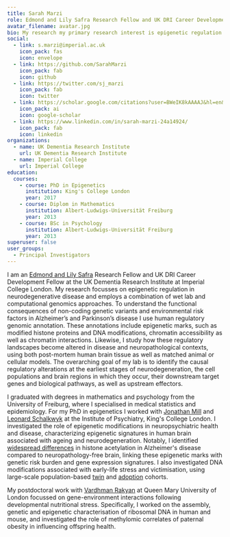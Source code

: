 ```yaml
---
title: Sarah Marzi
role: Edmond and Lily Safra Research Fellow and UK DRI Career Development Fellow
avatar_filename: avatar.jpg
bio: My research my primary research interest is epigenetic regulation in neurodegenerative diseases.
social:
  - link: s.marzi@imperial.ac.uk
    icon_pack: fas
    icon: envelope
  - link: https://github.com/SarahMarzi
    icon_pack: fab
    icon: github
  - link: https://twitter.com/sj_marzi
    icon_pack: fab
    icon: twitter
  - link: https://scholar.google.com/citations?user=BWeIK8kAAAAJ&hl=en&oi=ao
    icon_pack: ai
    icon: google-scholar
  - link: https://www.linkedin.com/in/sarah-marzi-24a14924/
    icon_pack: fab
    icon: linkedin
organizations:
  - name: UK Dementia Research Institute
    url: UK Dementia Research Institute
  - name: Imperial College
    url: Imperial College
education:
  courses:
    - course: PhD in Epigenetics
      institution: King's College London
      year: 2017
    - course: Diplom in Mathematics
      institution: Albert-Ludwigs-Universität Freiburg
      year: 2013
    - course: BSc in Psychology
      institution: Albert-Ludwigs-Universität Freiburg
      year: 2013
superuser: false
user_groups:
  - Principal Investigators
---
```

I am an <a href="https://www.edmondjsafra.org/">Edmond and Lily Safra</a> Research Fellow and UK DRI Career Development Fellow at the UK Dementia Research Institute at Imperial College London. My research focusses on epigenetic regulation in neurodegenerative disease and employs a combination of wet lab and computational genomics approaches. To understand the functional consequences of non-coding genetic variants and environmental risk factors in Alzheimer’s and Parkinson’s disease I use human regulatory genomic annotation. These annotations include epigenetic marks, such as modified histone proteins and DNA modifications, chromatin accessibility as well as chromatin interactions. Likewise, I study how these regulatory landscapes become altered in disease and neuropathological contexts, using both post-mortem human brain tissue as well as matched animal or cellular models. The overarching goal of my lab is to identify the causal regulatory alterations at the earliest stages of neurodegeneration, the cell populations and brain regions in which they occur, their downstream target genes and biological pathways, as well as upstream effectors.

I graduated with degrees in mathematics and psychology from the University of Freiburg, where I specialised in medical statistics and epidemiology. For my PhD in epigenetics I worked with <a href="https://www.epigenomicslab.com/">Jonathan Mill</a> and <a href="https://www.essex.ac.uk/people/schal18107/leonard-schalkwyk">Leonard Schalkwyk</a> at the Institute of Psychiatry, King's College London. I investigated the role of epigenetic modifications in neuropsychiatric health and disease, characterizing epigenetic signatures in human brain associated with ageing and neurodegeneration. Notably, I identified <a href="https://www.nature.com/articles/s41593-018-0253-7">widespread differences</a> in histone acetylation in Alzheimer's disease compared to neuropathology-free brain, linking these epigenetic marks with genetic risk burden and gene expression signatures. I also investigated DNA modifications associated with early-life stress and victimisation, using large-scale population-based <a href="https://doi.org/10.1176/appi.ajp.2017.17060693">twin</a> and <a href="https://www.nature.com/articles/tp201695">adoption</a> cohorts.

My postdoctoral work with <a href="https://www.rakyanlab.com">Vardhman Rakyan</a> at Queen Mary University of London focussed on gene-environment interactions following developmental nutritional stress. Specifically, I worked on the assembly, genetic and epigenetic characterisation of ribosomal DNA in human and mouse, and investigated the role of methylomic correlates of paternal obesity in influencing offspring health.
